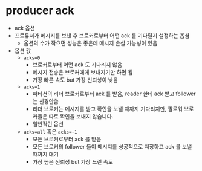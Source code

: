 # producer ack

- ack 옵션
- 프로듀서가 메시지를 보낸 후 브로커로부터 어떤 ack 를 기다릴지 설정하는 옵셤
  - 옵션의 수가 작으면 성능은 좋은데 메시지 손실 가능성이 있음
- 옵션 값
  - `acks=0`
    - 브로커로부터 어떤 ack 도 기다리지 않음 
    - 메시지 전송은 브로커에게 보내지기만 하면 됨 
    - 가장 빠른 속도 but 가장 신뢰성이 낮음
  - `acks=1`
    - 파티션의 리더 브로커로부터 ack 를 받음, reader 한테 ack 받고 follower 는 신경안씀
    - 리더 브로커는 메시지를 받고 확인을 보낼 때까지 기다리지만, 팔로워 브로커들은 따로 확인을 보내지 않습니다.
    - 일반적인 옵션
  - `acks=all` 혹은 `acks=-1`
    - 모든 브로커로부터 ack 를 받음 
    - 모든 브로커의 follower 들이 메시지를 성공적으로 저장하고 ack 를 보낼 때까지 대기 
    - 가장 높은 신뢰성 but 가장 느린 속도
